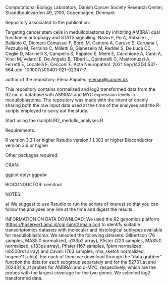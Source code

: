 Computational Biology Laboratory, Danish Cancer Society Research Center, Strandboulevarden 49, 2100, Copenhagen, Denmark

Repository associated to the publication:

Targeting cancer stem cells in medulloblastoma by inhibiting AMBRA1 dual function in autophagy and STAT3 signalling.
Nazio F, Po A, Abballe L, Ballabio C, Diomedi Camassei F, Bordi M, Camera A, Caruso S, Caruana I, Pezzullo M, Ferraina C, Milletti G, Gianesello M, Reddel S, De Luca CD, Ceglie D, Marinelli S, Campello S, Papaleo E, Miele E, Cacchione A, Carai A, Vinci M, Velardi E, De Angelis B, Tiberi L, Quintarelli C, Mastronuzzi A, Ferretti E, Locatelli F, Cecconi F.
Acta Neuropathol. 2021 Sep;142(3):537-564. doi: 10.1007/s00401-021-02347-7.


author of the repository: Elena Papaleo, elenap@cancer.dk

This repository contains normalized and log2 transformed data from the R2.mc.nl database with AMBRA1 and MYC expression levels in medulloblastoma.
The repository  was made with the intent of openly sharing both the raw input data used at the time of the analyses and the R-scripts employed to carry out the study.

Start using the rscripts/R2_medullo_analyses.R

Requirements:

R version 3.3.1 or higher Rstudio version 1.1.383 or higher
Bioconductor version 3.6 or higher

Other packages required:

CRAN:

ggplot
dplyr
ggpubr

BIOCONDUCTOR:
cemitool

NOTES:

a) We suggest to use Rstudio to run the scripts of interest so that you can follow the analyses one line at the time and digest the results.


INFORMATION ON DATA DOWNLOAD:
We used the R2 genomics platform (https://hgserver1.amc.nl/cgi-bin/r2/main.cgi) to identify suitable transcriptomics datasets with molecular and histological subtypes available for medulloblastoma. We selected the following datasets: Gilbertson (76 samples, MAS5.0 normalized, u133p2 array), Pfister (223 samples, MAS5.0 normalized, u133ps array), Pfister (167 samples, fpkm normalized, mb500rs1 array) and Cavalli (763 samples, rma_sketch normalized, hugene11t chip).
For each of them we download through the “data grabber” function the data for each subgroup separately and for the 52731_at and 202431_s_at probes for AMBRA1 and c-MYC, respectively, which are the probes with the largest coverage for the two genes. We selected log2 transformed data.

